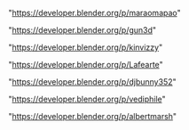 "https://developer.blender.org/p/maraomapao"

"https://developer.blender.org/p/gun3d"

"https://developer.blender.org/p/kinvizzy"

"https://developer.blender.org/p/Lafearte"

"https://developer.blender.org/p/djbunny352"

"https://developer.blender.org/p/vediphile"

"https://developer.blender.org/p/albertmarsh"

